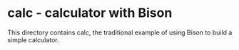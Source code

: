 # calc - calculator with Bison

This directory contains calc, the traditional example of using Bison to
build a simple calculator.

<!---
Local Variables:
fill-column: 76
ispell-dictionary: "american"
End:

Copyright (C) 2019-2022 Free Software Foundation, Inc.

This file is part of Bison, the GNU Compiler Compiler.

Permission is granted to copy, distribute and/or modify this document
under the terms of the GNU Free Documentation License, Version 1.3 or
any later version published by the Free Software Foundation; with no
Invariant Sections, with no Front-Cover Texts, and with no Back-Cover
Texts.  A copy of the license is included in the "GNU Free
Documentation License" file as part of this distribution.

--->
